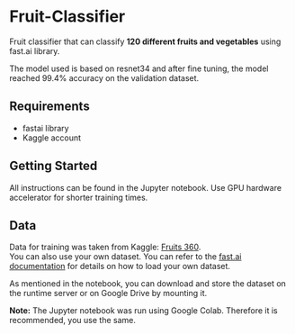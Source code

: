 # Fruit-Classifier
Fruit classifier that can classify **120 different fruits and vegetables** using fast.ai library.  
  
The model used is based on resnet34 and after fine tuning, the model reached 99.4% accuracy on the validation dataset.

## Requirements
* fastai library
* Kaggle account

## Getting Started 
All instructions can be found in the Jupyter notebook. Use GPU hardware accelerator for shorter training times.  

## Data
Data for training was taken from Kaggle: [Fruits 360](https://www.kaggle.com/moltean/fruits).  
You can also use your own dataset. You can refer to the [fast.ai documentation](https://docs.fast.ai/) for details on how to load your own dataset.  
  
As mentioned in the notebook, you can download and store the dataset on the runtime server or on Google Drive by mounting it.  

**Note:** The Jupyter notebook was run using Google Colab. Therefore it is recommended, you use the same.
